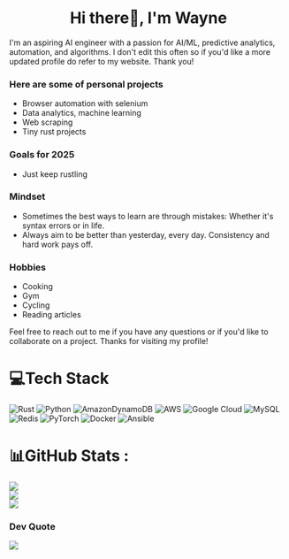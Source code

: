 <h1 align="center"> Hi there👋, I'm Wayne </h1>

I'm an aspiring AI engineer with a passion for AI/ML, predictive analytics, automation, and algorithms. I don't edit this often so if you'd like a more updated profile do refer to my website. Thank you!

<h3 align "center"> Here are some of personal projects </h3>

- Browser automation with selenium
- Data analytics, machine learning
- Web scraping
- Tiny rust projects

<h3 align "center"> Goals for 2025 </h3>

- Just keep rustling

<h3 align "center"> Mindset </h3>

- Sometimes the best ways to learn are through mistakes: Whether it's syntax errors or in life. 
- Always aim to be better than yesterday, every day. Consistency and hard work pays off.

<h3 align "center"> Hobbies </h3>

- Cooking
- Gym
- Cycling
- Reading articles

Feel free to reach out to me if you have any questions or if you'd like to collaborate on a project. Thanks for visiting my profile!


# 💻Tech Stack
![Rust](https://img.shields.io/badge/rust-%23000000.svg?style=for-the-badge&logo=rust&logoColor=white) ![Python](https://img.shields.io/badge/python-3670A0?style=for-the-badge&logo=python&logoColor=ffdd54) ![AmazonDynamoDB](https://img.shields.io/badge/Amazon%20DynamoDB-4053D6?style=for-the-badge&logo=Amazon%20DynamoDB&logoColor=white) ![AWS](https://img.shields.io/badge/AWS-%23FF9900.svg?style=for-the-badge&logo=amazon-aws&logoColor=white) ![Google Cloud](https://img.shields.io/badge/Google%20Cloud-%234285F4.svg?style=for-the-badge&logo=google-cloud&logoColor=white) ![MySQL](https://img.shields.io/badge/mysql-%2300f.svg?style=for-the-badge&logo=mysql&logoColor=white) ![Redis](https://img.shields.io/badge/redis-%23DD0031.svg?style=for-the-badge&logo=redis&logoColor=white) ![PyTorch](https://img.shields.io/badge/PyTorch-%23EE4C2C.svg?style=for-the-badge&logo=PyTorch&logoColor=white) ![Docker](https://img.shields.io/badge/docker-%230db7ed.svg?style=for-the-badge&logo=docker&logoColor=white) ![Ansible](https://img.shields.io/badge/ansible-%231A1918.svg?style=for-the-badge&logo=ansible&logoColor=white)
# 📊GitHub Stats :
![](https://github-readme-stats.vercel.app/api?username=wheynelau&theme=gotham&hide_border=true&include_all_commits=false&count_private=false)<br/>
![](https://github-readme-streak-stats.herokuapp.com/?user=wheynelau&theme=gotham&hide_border=true)<br/>
![](https://github-readme-stats.vercel.app/api/top-langs/?username=wheynelau&theme=gotham&hide_border=true&include_all_commits=false&count_private=false&layout=compact)

### Dev Quote
![](https://quotes-github-readme.vercel.app/api?type=horizontal&theme=radical)




### 
<!---
wheynelau/wheynelau is a ✨ special ✨ repository because its `README.md` (this file) appears on your GitHub profile.
You can click the Preview link to take a look at your changes.
--->

